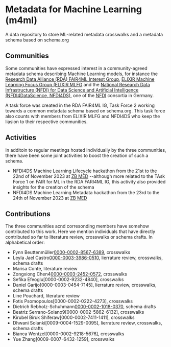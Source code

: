 # Metadata for Machine Learning (m4ml)
A data repository to store ML-related metadata crosswalks and a metadata schema based on schema.org

## Communities
Some communities have expressed interest in a community-agreed metadata schema describing Machine Learning models, for instance the [Research Data Alliance (RDA) FAIR4ML Interest Group](https://www.rd-alliance.org/groups/fair-machine-learning-fair4ml-ig), [ELIXIR Machine Learning Focus Group (ELIXIR MLFG](https://elixir-europe.org/focus-groups/machine-learning) and the [National Research Data Infrastructure (NFDI) for Data Science and Artificial Intelligence (NFDI4DataScience, NFDI4DS)](https://www.nfdi4datascience.de/), one of the [NFDI](https://www.nfdi.de/?lang=en) consortia in Germany.

A task force was created in the RDA FAIR4ML IG, Task Force 2 working towards a common metadata schema based on schema.org. This task force also counts with members from ELIXIR MLFG and NFDI4DS who keep the liasion to their respective communities.

## Activities
In additoin to regular meetings hosted individually by the three communities, there have been some joint activities to boost the creation of such a schema.
* NFDI4DS Machine Learning Lifecycle hackathon from the 21st to the 22nd of November 2023 at [ZB MED](https://www.zbmed.de/en/) --although more related to the TAsk Force 1 on FAIR for ML in the RDA FARI4ML IG, this activity also provided insights for the creation of the schema
* NFDI4DS Machine Learning Metadata hackathon from the 23rd to the 24th of November 2023 at [ZB MED](https://www.zbmed.de/en/)

## Contributions
The three communities acnd corresonding members have somehow contributed to this work. Here we mention individuals that have directly contributed so far to literature review, crosswalks or schema drafts. In alphabetical order:
* Fynn Beuttenmüller[0000-0002-8567-6389](https://europepmc.org/authors/0000-0002-8567-6389), crosswalks
* Leyla Jael Castro[0000-0003-3986-0510](https://orcid.org/0000-0003-3986-0510), lierrature review, crosswalks, schema drafts
* Marisa Conte, literature review
* Zongxiong Chen4[0000-0003-2452-0572](https://orcid.org/0000-0003-2452-0572), crosswalks
* Sefika Efeoglu[0000-0002-9232-4840], crosswalks
* Daniel Garijo[0000-0003-0454-7145], lierrature review, crosswalks, schema drafts
* Line Pouchard, literature review
* Fotis Psomopoulos[0000-0002-0222-4273], crosswalks
* Dietrich Rebholz-Schuhmann[0000-0002-1018-0370](https://orcid.org/0000-0002-1018-0370), schema drafts
* Beatriz Serrano-Solano9[0000-0002-5862-6132], crosswalks
* Kirubel Biruk Shiferaw[0000-0002-7411-1411], crosswalks
* Dhwani Solanki[0009-0004-1529-0095], lierrature review, crosswalks, schema drafts
* Bianca Wentzel[0000-0002-9218-5676], crosswalks
* Yue Zhang[0009-0007-6432-1259], crosswalks




